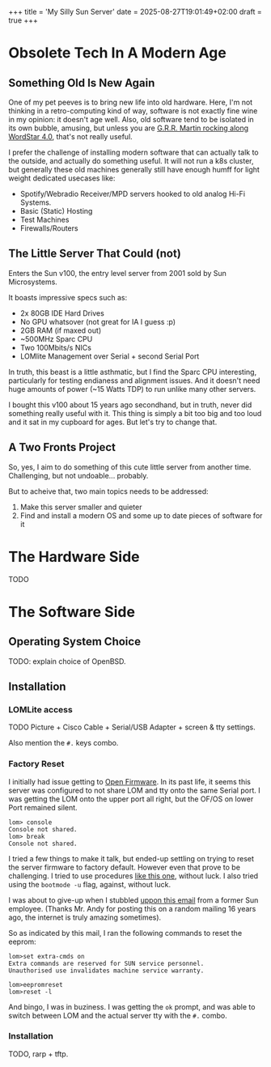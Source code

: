 +++
title = 'My Silly Sun Server'
date = 2025-08-27T19:01:49+02:00
draft = true
+++

# Obsolete Tech In A Modern Age

## Something Old Is New Again

One of my pet peeves is to bring new life into old hardware.
Here, I'm not thinking in a retro-computing kind of way, software is not exactly fine wine in my opinion: it doesn't age well.
Also, old software tend to be isolated in its own bubble, amusing, but unless you are [G.R.R. Martin rocking along WordStar 4.0](https://www.youtube.com/watch?v=X5REM-3nWHg), that's not really useful.

I prefer the challenge of installing modern software that can actually talk to the outside, and actually do something useful.
It will not run a k8s cluster, but generally these old machines generally still have enough humff for light weight dedicated usecases like:

- Spotify/Webradio Receiver/MPD servers hooked to old analog Hi-Fi Systems.
- Basic (Static) Hosting
- Test Machines
- Firewalls/Routers

## The Little Server That Could (not)

Enters the Sun v100, the entry level server from 2001 sold by Sun Microsystems.

It boasts impressive specs such as:
- 2x 80GB IDE Hard Drives
- No GPU whatsover (not great for IA I guess :p)
- 2GB RAM (if maxed out)
- ~500MHz Sparc CPU
- Two 100Mbits/s NICs
- LOMlite Management over Serial + second Serial Port

In truth, this beast is a little asthmatic, but I find the Sparc CPU interesting, particularly for testing endianess and alignment issues. And it doesn't need huge amounts of power (~15 Watts TDP) to run unlike many other servers.

I bought this v100 about 15 years ago secondhand, but in truth, never did something really useful with it.
This thing is simply a bit too big and too loud and it sat in my cupboard for ages. But let's try to change that.

## A Two Fronts Project

So, yes, I aim to do something of this cute little server from another time. Challenging, but not undoable... probably.

But to acheive that, two main topics needs to be addressed:

1. Make this server smaller and quieter
2. Find and install a modern OS and some up to date pieces of software for it

# The Hardware Side

TODO

# The Software Side

## Operating System Choice

TODO: explain choice of OpenBSD.

## Installation

### LOMLite access

TODO Picture + Cisco Cable + Serial/USB Adapter + screen & tty settings.

Also mention the `#.` keys combo.

### Factory Reset

I initially had issue getting to [Open Firmware](https://en.wikipedia.org/wiki/Open_Firmware). In its past life, it seems this server was configured to not share LOM and tty onto the same Serial port. I was getting the LOM onto the upper port all right, but the OF/OS on lower Port remained silent.

```
lom> console
Console not shared.
lom> break
Console not shared.
```

I tried a few things to make it talk, but ended-up settling on trying to reset the server firmware to factory default.
However even that prove to be challenging. I tried to use procedures [like this one](https://dogemicrosystems.ca/pub/Sun/System_Handbook/Sun_syshbk_V3.4/collections/PROBLEMRESOLUTIONSURE/1-72-1018251.1-1.html), without luck. I also tried using the `bootmode -u` flag, against, without luck.

I was about to give-up when I stubbled [uppon this email](https://marc.info/?l=classiccmp&m=123195610818394) from a former Sun employee. (Thanks Mr. Andy for posting this on a random mailing 16 years ago, the internet is truly amazing sometimes).

So as indicated by this mail, I ran the following commands to reset the eeprom:

```
lom>set extra-cmds on
Extra commands are reserved for SUN service personnel.
Unauthorised use invalidates machine service warranty.

lom>eepromreset
lom>reset -l
```

And bingo, I was in buziness. I was getting the `ok` prompt, and was able to switch between LOM and the actual server tty with the `#.` combo.

### Installation

TODO, rarp + tftp.
